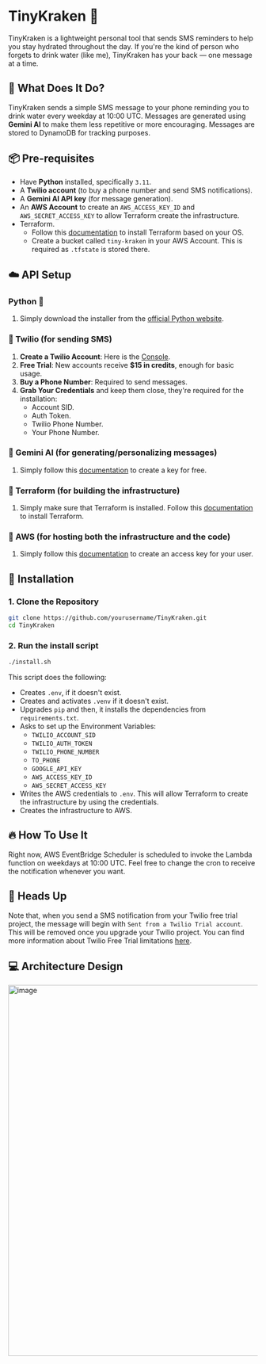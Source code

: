 # TinyKraken 🐙
TinyKraken is a lightweight personal tool that sends SMS reminders to help you stay hydrated throughout the day. If you're the kind of person who forgets to drink water (like me), TinyKraken has your back — one message at a time.

## 🧠 What Does It Do?
TinyKraken sends a simple SMS message to your phone reminding you to drink water every weekday at 10:00 UTC. Messages are generated using **Gemini AI** to make them less repetitive or more encouraging. Messages are stored to DynamoDB for tracking purposes.

## 📦 Pre-requisites

- Have **Python** installed, specifically `3.11`. 
- A **Twilio account** (to buy a phone number and send SMS notifications). 
- A **Gemini AI API key** (for message generation).
- An **AWS Account** to create an `AWS_ACCESS_KEY_ID` and `AWS_SECRET_ACCESS_KEY` to allow Terraform create the infrastructure.
- Terraform.
   - Follow this [documentation](https://developer.hashicorp.com/terraform/install) to install Terraform based on your OS.
   - Create a bucket called `tiny-kraken` in your AWS Account. This is required as `.tfstate` is stored there.

## ☁️ API Setup

### Python 🐍
1. Simply download the installer from the [official Python website](https://www.python.org/).
### 🔹 Twilio (for sending SMS)

1. **Create a Twilio Account**: Here is the [Console](https://console.twilio.com/).
2. **Free Trial**: New accounts receive **$15 in credits**, enough for basic usage.
3. **Buy a Phone Number**: Required to send messages.
4. **Grab Your Credentials** and keep them close, they're required for the installation:
   - Account SID.
   - Auth Token.
   - Twilio Phone Number.
   - Your Phone Number.

### 🔹 Gemini AI (for generating/personalizing messages)

1. Simply follow this [documentation](https://ai.google.dev/gemini-api/docs/api-key) to create a key for free.

### 🔹 Terraform (for building the infrastructure)
1. Simply make sure that Terraform is installed. Follow this [documentation](https://developer.hashicorp.com/terraform/install) to install Terraform.

### 🔹 AWS (for hosting both the infrastructure and the code)
1. Simply follow this [documentation](https://docs.aws.amazon.com/IAM/latest/UserGuide/access-keys-admin-managed.html#admin-create-access-key) to create an access key for your user.

## 🚀 Installation

### 1. Clone the Repository

```bash
git clone https://github.com/yourusername/TinyKraken.git
cd TinyKraken
```

### 2. Run the install script
```bash
./install.sh
```
This script does the following:
- Creates `.env`, if it doesn't exist.
- Creates and activates `.venv` if it doesn't exist.
- Upgrades `pip` and then, it installs the dependencies from `requirements.txt`.
- Asks to set up the Environment Variables:
   - `TWILIO_ACCOUNT_SID`
   - `TWILIO_AUTH_TOKEN`
   - `TWILIO_PHONE_NUMBER`
   - `TO_PHONE`
   - `GOOGLE_API_KEY`
   - `AWS_ACCESS_KEY_ID`
   - `AWS_SECRET_ACCESS_KEY`
 - Writes the AWS credentials to `.env`. This will allow Terraform to create the infrastructure by using the credentials.
 - Creates the infrastructure to AWS.

## 🔥 How To Use It
Right now, AWS EventBridge Scheduler is scheduled to invoke the Lambda function on weekdays at 10:00 UTC. Feel free to change the cron to receive the notification whenever you want.

## 🙋 Heads Up  
Note that, when you send a SMS notification from your Twilio free trial project, the message will begin with `Sent from a Twilio Trial account`. This will be removed once you upgrade your Twilio project. You can find more information about Twilio Free Trial limitations [here](https://help.twilio.com/articles/360036052753-Twilio-Free-Trial-Limitations#h_306ae9a5-c8bd-4859-9459-98acb7b4e3e3).

## 💻 Architecture Design
<img width="1499" height="749" alt="image" src="https://github.com/user-attachments/assets/cf9b704e-0a6c-4532-a5e3-03449b671b2e" />


